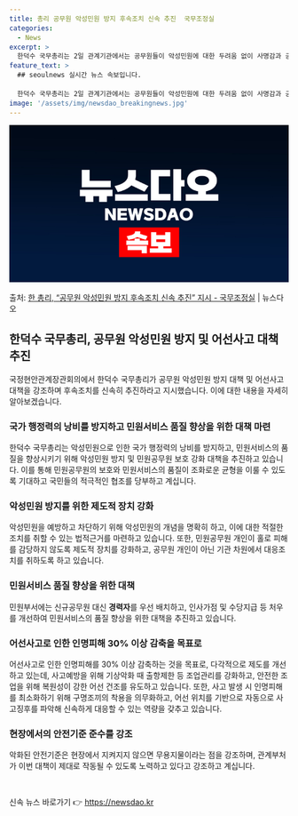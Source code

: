 ```yaml
---
title: 총리 공무원 악성민원 방지 후속조치 신속 추진  국무조정실
categories:
  - News
excerpt: >
  한덕수 국무총리는 2일 관계기관에서는 공무원들이 악성민원에 대한 두려움 없이 사명감과 긍지를 가지고 일할 수…
feature_text: >
  ## seoulnews 실시간 뉴스 속보입니다.

  한덕수 국무총리는 2일 관계기관에서는 공무원들이 악성민원에 대한 두려움 없이 사명감과 긍지를 가지고 일할 수…
image: '/assets/img/newsdao_breakingnews.jpg'
---
```


![뉴스다오 속보](/assets/img/newsdao_breakingnews.jpg)

<p>출처: <a href="https://newsdao.kr/3723" rel="dofollow">한 총리, “공무원 악성민원 방지 후속조치 신속 추진” 지시  - 국무조정실</a> | 뉴스다오</p>

<h2 data-ke-size="size26">한덕수 국무총리, 공무원 악성민원 방지 및 어선사고 대책 추진</h2>
<p data-ke-size="size16">국정현안관계장관회의에서 한덕수 국무총리가 공무원 악성민원 방지 대책 및 어선사고 대책을 강조하며 후속조치를 신속히 추진하라고 지시했습니다. 이에 대한 내용을 자세히 알아보겠습니다.</p>

<h3>국가 행정력의 낭비를 방지하고 민원서비스 품질 향상을 위한 대책 마련</h3>
<p data-ke-size="size16">한덕수 국무총리는 악성민원으로 인한 국가 행정력의 낭비를 방지하고, 민원서비스의 품질을 향상시키기 위해 악성민원 방지 및 민원공무원 보호 강화 대책을 추진하고 있습니다. 이를 통해 민원공무원의 보호와 민원서비스의 품질이 조화로운 균형을 이룰 수 있도록 기대하고 국민들의 적극적인 협조를 당부하고 계십니다.</p>

<h3>악성민원 방지를 위한 제도적 장치 강화</h3>
<p data-ke-size="size16">악성민원을 예방하고 차단하기 위해 악성민원의 개념을 명확히 하고, 이에 대한 적절한 조치를 취할 수 있는 법적근거를 마련하고 있습니다. 또한, 민원공무원 개인이 홀로 피해를 감당하지 않도록 제도적 장치를 강화하고, 공무원 개인이 아닌 기관 차원에서 대응조치를 취하도록 하고 있습니다.</p>

<h3>민원서비스 품질 향상을 위한 대책</h3>
<p data-ke-size="size16">민원부서에는 신규공무원 대신 <b>경력자</b>를 우선 배치하고, 인사가점 및 수당지급 등 처우를 개선하여 민원서비스의 품질 향상을 위한 대책을 추진하고 있습니다.</p>

<h3>어선사고로 인한 인명피해 30% 이상 감축을 목표로</h3>
<p data-ke-size="size16">어선사고로 인한 인명피해를 30% 이상 감축하는 것을 목표로, 다각적으로 제도를 개선하고 있는데, 사고예방을 위해 기상악화 때 출항제한 등 조업관리를 강화하고, 안전한 조업을 위해 복원성이 강한 어선 건조를 유도하고 있습니다. 또한, 사고 발생 시 인명피해를 최소화하기 위해 구명조끼의 착용을 의무화하고, 어선 위치를 기반으로 자동으로 사고징후를 파악해 신속하게 대응할 수 있는 역량을 갖추고 있습니다.</p>

<h3>현장에서의 안전기준 준수를 강조</h3>
<p data-ke-size="size16">악화된 안전기준은 현장에서 지켜지지 않으면 무용지물이라는 점을 강조하며, 관계부처가 이번 대책이 제대로 작동될 수 있도록 노력하고 있다고 강조하고 계십니다.</p>
<p data-ke-size="size16">&nbsp;</p> 

신속 뉴스 바로가기 👉 <a href="https://newsdao.kr" rel="dofollow">https://newsdao.kr</a>


